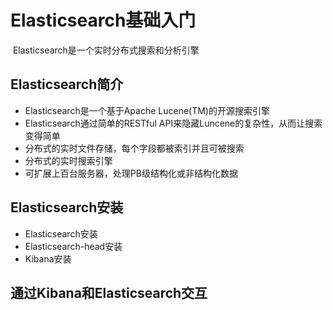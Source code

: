 # Elasticsearch基础入门	

​	Elasticsearch是一个实时分布式搜索和分析引擎

## Elasticsearch简介

* Elasticsearch是一个基于Apache Lucene(TM)的开源搜索引擎
* Elasticsearch通过简单的RESTful API来隐藏Luncene的复杂性，从而让搜索变得简单
* 分布式的实时文件存储，每个字段都被索引并且可被搜索
* 分布式的实时搜索引擎
* 可扩展上百台服务器，处理PB级结构化或非结构化数据

## Elasticsearch安装

* Elasticsearch安装
* Elasticsearch-head安装
* Kibana安装

## 通过Kibana和Elasticsearch交互







